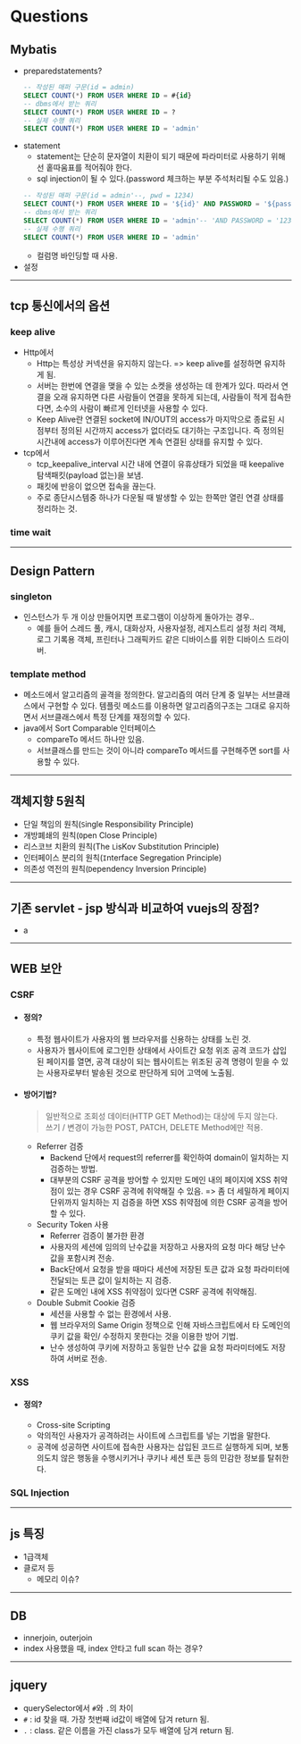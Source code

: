 # Questions
## Mybatis
* preparedstatements?
    ```sql
    -- 작성된 매퍼 구문(id = admin)
    SELECT COUNT(*) FROM USER WHERE ID = #{id}
    -- dbms에서 받는 쿼리
    SELECT COUNT(*) FROM USER WHERE ID = ?
    -- 실제 수행 쿼리
    SELECT COUNT(*) FROM USER WHERE ID = 'admin'
    ```
* statement
    * statement는 단순히 문자열이 치환이 되기 때문에 파라미터로 사용하기 위해선 홑따움표를 적어줘야 한다.
    * sql injection이 될 수 있다.(password 체크하는 부분 주석처리될 수도 있음.)
    ```sql
    -- 작성된 매퍼 구문(id = admin'--, pwd = 1234)
    SELECT COUNT(*) FROM USER WHERE ID = '${id}' AND PASSWORD = '${password}'
    -- dbms에서 받는 쿼리
    SELECT COUNT(*) FROM USER WHERE ID = 'admin'-- 'AND PASSWORD = '1234'
    -- 실제 수행 쿼리
    SELECT COUNT(*) FROM USER WHERE ID = 'admin'        
    ```
    * 컬럼명 바인딩할 때 사용.
* 설정

-------
## tcp 통신에서의 옵션
### keep alive
* Http에서
    * Http는 특성상 커넥션을 유지하지 않는다. => keep alive를 설정하면 유지하게 됨.
    * 서버는 한번에 연결을 맺을 수 있는 소켓을 생성하는 데 한계가 있다. 따라서 연결을 오래 유지하면 다른 사람들이 연결을 못하게 되는데, 사람들이 적게 접속한다면, 소수의 사람이 빠르게 인터넷을 사용할 수 있다.
    * Keep Alive란 연결된 socket에 IN/OUT의 access가 마지막으로 종료된 시점부터 정의된 시간까지 access가 없더라도 대기하는 구조입니다.
    즉 정의된 시간내에 access가 이루어진다면 계속 연결된 상태를 유지할 수 있다.
* tcp에서
    * tcp_keepalive_interval 시간 내에 연결이 유휴상태가 되었을 때 keepalive 탐색패킷(payload 없는)을 보냄.
    * 패킷에 반응이 없으면 접속을 끊는다.
    * 주로 종단시스템중 하나가 다운될 때 발생할 수 있는 한쪽만 열린 연결 상태를 정리하는 것.
### time wait
-------
## Design Pattern
### singleton
* 인스턴스가 두 개 이상 만들어지면 프로그램이 이상하게 돌아가는 경우..
    * 예를 들어 스레드 풀, 캐시, 대화상자, 사용자설정, 레지스트리 설정 처리 객체, 로그 기록용 객체, 프린터나 그래픽카드 같은 디바이스를 위한 디바이스 드라이버.
### template method
* 메소드에서 알고리즘의 골격을 정의한다. 알고리즘의 여러 단계 중 일부는 서브클래스에서 구현할 수 있다. 템플릿 메소드를 이용하면 알고리즘의구조는 그대로 유지하면서 서브클래스에서 특정 단계를 재정의할 수 있다.
* java에서 Sort Comparable 인터페이스
    * compareTo 메서드 하나만 있음.
    * 서브클래스를 만드는 것이 아니라 compareTo 메서드를 구현해주면 sort를 사용할 수 있다.

-------
## 객체지향 5원칙
* 단일 책임의 원칙(`S`ingle Responsibility Principle)
* 개방폐쇄의 원칙(`O`pen Close Principle)
* 리스코브 치환의 원칙(The `L`isKov Substitution Principle)
* 인터페이스 분리의 원칙(`I`nterface Segregation Principle)
* 의존성 역전의 원칙(`D`ependency Inversion Principle)
-------
## 기존 servlet - jsp 방식과 비교하여 vuejs의 장점?
* a
-------
## WEB 보안
### CSRF
* #### 정의?
    * 특정 웹사이트가 사용자의 웹 브라우저를 신용하는 상태를 노린 것.
    * 사용자가 웹사이트에 로그인한 상태에서 사이트간 요청 위조 공격 코드가 삽입된 페이지를 열면, 공격 대상이 되는 웹사이트는 위조된 공격 명령이 믿을 수 있는 사용자로부터 발송된 것으로 판단하게 되어 고역에 노출됨.
* #### 방어기법?
    >일반적으로 조회성 데이터(HTTP GET Method)는 대상에 두지 않는다.\
    >쓰기 / 변경이 가능한 POST, PATCH, DELETE Method에만 적용.
    * Referrer 검증
        * Backend 단에서 request의 referrer를 확인하여 domain이 일치하는 지 검증하는 방법.
        * 대부분의 CSRF 공격을 방어할 수 있지만 도메인 내의 페이지에 XSS 취약점이 있는 경우 CSRF 공격에 취약해질 수 있음. => 좀 더 세밀하게 페이지 단위까지 일치하는 지 검증을 하면 XSS 취약점에 의한 CSRF 공격을 방어할 수 있다.
    * Security Token 사용
        * Referrer 검증이 불가한 환경
        * 사용자의 세션에 임의의 난수값을 저장하고 사용자의 요청 마다 해당 난수값을 포함시켜 전송.
        * Back단에서 요청을 받을 때마다 세션에 저장된 토큰 값과 요청 파라미터에 전달되는 토큰 값이 일치하는 지 검증.
        * 같은 도메인 내에 XSS 취약점이 있다면 CSRF 공격에 취약해짐.
    * Double Submit Cookie 검증
        * 세션을 사용할 수 없는 환경에서 사용.
        * 웹 브라우저의 Same Origin 정책으로 인해 자바스크립트에서 타 도메인의 쿠키 값을 확인/ 수정하지 못한다는 것을 이용한 방어 기법.
        * 난수 생성하여 쿠키에 저장하고 동일한 난수 값을 요청 파라미터에도 저장하여 서버로 전송.
### XSS
* #### 정의?
    * Cross-site Scripting
    * 악의적인 사용자가 공격하려는 사이트에 스크립트를 넣는 기법을 말한다.
    * 공격에 성공하면 사이트에 접속한 사용자는 삽입된 코드르 실행하게 되며, 보통 의도치 않은 행동을 수행시키거나 쿠키나 세션 토큰 등의 민감한 정보를 탈취한다.
### SQL Injection
-------
## js 특징
* 1급객체
* 클로저 등
    * 메모리 이슈?
-------
## DB
* innerjoin, outerjoin
* index 사용했을 때, index 안타고 full scan 하는 경우?
-------
## jquery
* querySelector에서 `#`와 `.`의 차이
* `#` : id 찾을 때. 가장 첫번째 id값이 배열에 담겨 return 됨.
* `.` : class. 같은 이름을 가진 class가 모두 배열에 담겨 return 됨.
    

